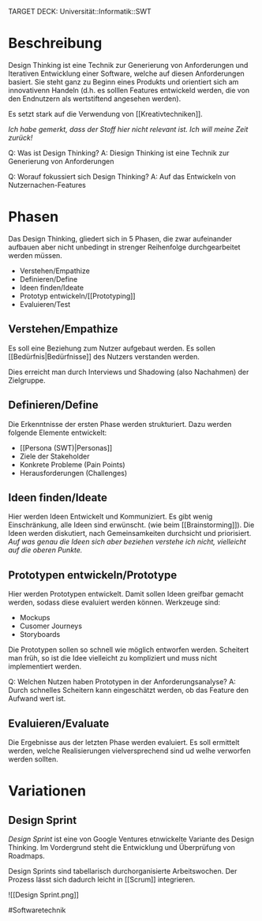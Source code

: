TARGET DECK: Universität::Informatik::SWT

# Beschreibung
Design Thinking ist eine Technik zur Generierung von Anforderungen und Iterativen Entwicklung einer Software, welche auf diesen Anforderungen basiert. Sie steht ganz zu Beginn eines Produkts und orientiert sich am innovativenn Handeln (d.h. es solllen Features entwickeld werden, die von den Endnutzern als wertstiftend angesehen werden).

Es setzt stark auf die Verwendung von [[Kreativtechniken]].

*Ich habe gemerkt, dass der Stoff hier nicht relevant ist. Ich will meine Zeit zurück!*

Q: Was ist Design Thinking? 
A: Diesign Thinking ist eine Technik zur Generierung von Anforderungen
<!--ID: 1641730454350-->


Q: Worauf fokussiert sich Design Thinking?
A: Auf das Entwickeln von Nutzernachen-Features
<!--ID: 1641730454431-->


# Phasen
Das Design Thinking, gliedert sich in 5 Phasen, die zwar aufeinander aufbauen aber nicht unbedingt in strenger Reihenfolge durchgearbeitet werden müssen.
- Verstehen/Empathize
- Definieren/Define
- Ideen finden/Ideate
- Prototyp entwickeln/[[Prototyping]]
- Evaluieren/Test

## Verstehen/Empathize
Es soll eine Beziehung zum Nutzer aufgebaut werden. 
Es sollen [[Bedürfnis|Bedürfnisse]] des Nutzers verstanden werden.

Dies erreicht man durch Interviews und Shadowing (also Nachahmen) der Zielgruppe.


## Definieren/Define
Die Erkenntnisse der ersten Phase werden strukturiert.
Dazu werden folgende Elemente entwickelt:
- [[Persona (SWT)|Personas]]
- Ziele der Stakeholder
- Konkrete Probleme (Pain Points)
- Herausforderungen (Challenges)

## Ideen finden/Ideate
Hier werden Ideen Entwickelt und Kommuniziert. Es gibt wenig Einschränkung, alle Ideen sind erwünscht. (wie beim [[Brainstorming]]).
Die Ideen werden diskutiert, nach Gemeinsamkeiten durchsicht und priorisiert.
*Auf was genau die Ideen sich aber beziehen verstehe ich nicht, vielleicht auf die oberen Punkte.*

## Prototypen entwickeln/Prototype
Hier werden Prototypen entwickelt. Damit sollen Ideen greifbar gemacht werden, sodass diese evaluiert werden können.
Werkzeuge sind:
- Mockups
- Cusomer Journeys
- Storyboards

Die Prototypen sollen so schnell wie möglich entworfen werden. Scheitert man früh, so ist die Idee vielleicht zu kompliziert und muss nicht implementiert werden.

Q: Welchen Nutzen haben Prototypen in der Anforderungsanalyse?
A: Durch schnelles Scheitern kann eingeschätzt werden, ob das Feature den Aufwand wert ist.
<!--ID: 1641730454520-->


## Evaluieren/Evaluate
Die Ergebnisse aus der letzten Phase werden evaluiert.
Es soll ermittelt werden, welche Realisierungen vielversprechend sind ud welhe verworfen werden sollten.

# Variationen
## Design Sprint
*Design Sprint* ist eine von Google Ventures etnwickelte Variante des Design Thinking. Im Vordergrund steht die Entwicklung und Überprüfung von Roadmaps.

Design Sprints sind tabellarisch durchorganisierte Arbeitswochen. Der Prozess lässt sich dadurch leicht in [[Scrum]] integrieren.

![[Design Sprint.png]]




#Softwaretechnik 


